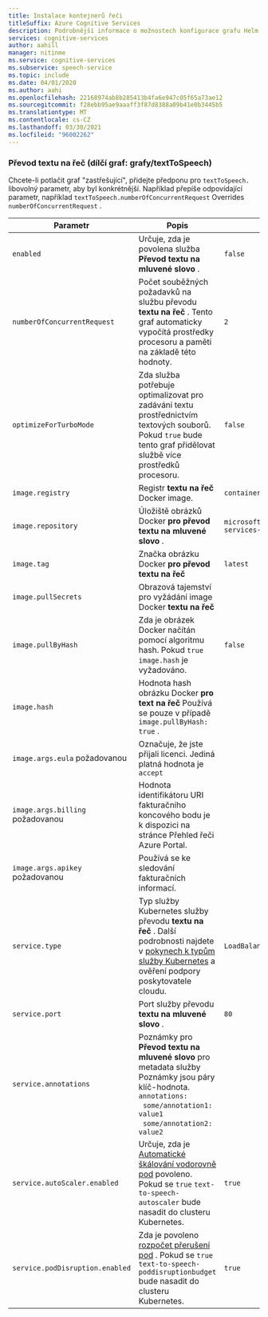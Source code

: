 ```yaml
---
title: Instalace kontejnerů řeči
titleSuffix: Azure Cognitive Services
description: Podrobnější informace o možnostech konfigurace grafu Helm textu na řeč.
services: cognitive-services
author: aahill
manager: nitinme
ms.service: cognitive-services
ms.subservice: speech-service
ms.topic: include
ms.date: 04/01/2020
ms.author: aahi
ms.openlocfilehash: 22168974ab8b285413b4fa6e947c05f65a73ae12
ms.sourcegitcommit: f28ebb95ae9aaaff3f87d8388a09b41e0b3445b5
ms.translationtype: MT
ms.contentlocale: cs-CZ
ms.lasthandoff: 03/30/2021
ms.locfileid: "96002262"
---
```

### <a name="text-to-speech-sub-chart-chartstexttospeech"></a>Převod textu na řeč (dílčí graf: grafy/textToSpeech)

Chcete-li potlačit graf "zastřešující", přidejte předponu pro `textToSpeech.` libovolný parametr, aby byl konkrétnější. Například přepíše odpovídající parametr, například `textToSpeech.numberOfConcurrentRequest` Overrides `numberOfConcurrentRequest` .

|Parametr|Popis|Výchozí|
| -- | -- | -- |
| `enabled` | Určuje, zda je povolena služba **Převod textu na mluvené slovo** . | `false` |
| `numberOfConcurrentRequest` | Počet souběžných požadavků na službu převodu **textu na řeč** . Tento graf automaticky vypočítá prostředky procesoru a paměti na základě této hodnoty. | `2` |
| `optimizeForTurboMode`| Zda služba potřebuje optimalizovat pro zadávání textu prostřednictvím textových souborů. Pokud `true` bude tento graf přidělovat službě více prostředků procesoru. | `false` |
| `image.registry`| Registr **textu na řeč** Docker image. | `containerpreview.azurecr.io` |
| `image.repository` | Úložiště obrázků Docker **pro převod textu na mluvené slovo** . | `microsoft/cognitive-services-text-to-speech` |
| `image.tag` | Značka obrázku Docker **pro převod textu na řeč** | `latest` |
| `image.pullSecrets` | Obrazová tajemství pro vyžádání image Docker **textu na řeč** | |
| `image.pullByHash`| Zda je obrázek Docker načítán pomocí algoritmu hash. Pokud `true` `image.hash` je vyžadováno. | `false` |
| `image.hash`| Hodnota hash obrázku Docker **pro text na řeč** Používá se pouze v případě `image.pullByHash: true` .  | |
| `image.args.eula` požadovanou | Označuje, že jste přijali licenci. Jediná platná hodnota je `accept` | |
| `image.args.billing` požadovanou | Hodnota identifikátoru URI fakturačního koncového bodu je k dispozici na stránce Přehled řeči Azure Portal. | |
| `image.args.apikey` požadovanou | Používá se ke sledování fakturačních informací. ||
| `service.type` | Typ služby Kubernetes služby převodu **textu na řeč** . Další podrobnosti najdete v [pokynech k typům služby Kubernetes](https://kubernetes.io/docs/concepts/services-networking/service/) a ověření podpory poskytovatele cloudu. | `LoadBalancer` |
| `service.port`|  Port služby převodu **textu na mluvené slovo** . | `80` |
| `service.annotations` | Poznámky pro **Převod textu na mluvené slovo** pro metadata služby Poznámky jsou páry klíč-hodnota. <br>`annotations:`<br>&nbsp;&nbsp;`some/annotation1: value1`<br>&nbsp;&nbsp;`some/annotation2: value2` | |
| `service.autoScaler.enabled` | Určuje, zda je [Automatické škálování vodorovně pod](https://kubernetes.io/docs/tasks/run-application/horizontal-pod-autoscale/) povoleno. Pokud se `true` `text-to-speech-autoscaler` bude nasadit do clusteru Kubernetes. | `true` |
| `service.podDisruption.enabled` | Zda je povoleno [rozpočet přerušení pod](https://kubernetes.io/docs/concepts/workloads/pods/disruptions/) . Pokud se `true` `text-to-speech-poddisruptionbudget` bude nasadit do clusteru Kubernetes. | `true` |
